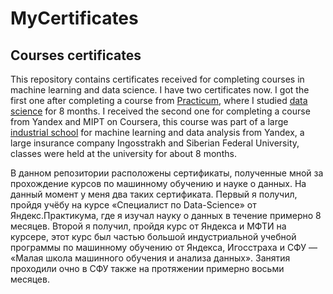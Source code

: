 # MyCertificates
## Courses certificates

This repository contains certificates received for completing courses in machine learning and data science. I have two certificates now. I got the first one after completing a course from [Practicum](https://practicum.com/), where I studied [data science](https://practicum.com/data-science/?) for 8 months. I received the second one for completing a course from Yandex and MIPT on Coursera, this course was part of a large [industrial school](https://news.sfu-kras.ru/node/25234) for machine learning and data analysis from Yandex, a large insurance company Ingosstrakh and Siberian Federal University, classes were held at the university for about 8 months.

В данном репозитории расположены сертификаты, полученные мной за прохождение курсов по машинному обучению и науке о данных. На данный момент у меня два таких сертификата. Первый я получил, пройдя учёбу на курсе «Специалист по Data-Science» от Яндекс.Практикума, где я изучал науку о данных в течение примерно 8 месяцев. Второй я получил, пройдя курс от Яндекса и МФТИ на курсере, этот курс был частью большой индустриальной учебной программы по машинному обучению от Яндекса, Игосстраха и СФУ — «Малая школа машинного обучения и анализа данных». Занятия проходили очно в СФУ также на протяжении примерно восьми месяцев.
